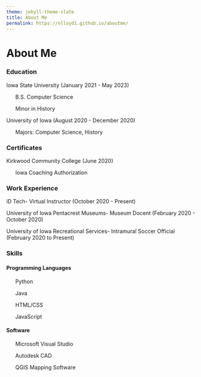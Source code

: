 ```yaml
---
theme: jekyll-theme-slate
title: About Me
permalink: https://nlloyd1.github.io/aboutme/
---
```

<h1>About Me</h1>

<h3>Education</h3>
<p>Iowa State University (January 2021 - May 2023)</p>
<ul>B.S. Computer Science</ul>
<ul>Minor in History</ul>
<p>University of Iowa (August 2020 - December 2020)</p>
<ul>Majors: Computer Science, History</ul>

<h3>Certificates</h3>
<p>Kirkwood Community College (June 2020)</p>
<ul>Iowa Coaching Authorization</ul>

<h3>Work Experience</h3>
<p>iD Tech- Virtual Instructor (October 2020 - Present)</p>
<p>University of Iowa Pentacrest Museums- Museum Docent (February 2020 - October 2020)</p>
<p>University of Iowa Recreational Services- Intramural Soccer Official (February 2020 to Present)</p>


<h3>Skills</h3>
<h4>Programming Languages</h4>
<ul>Python</ul>
<ul>Java</ul>
<ul>HTML/CSS</ul>
<ul>JavaScript</ul>
<h4>Software</h4>
<ul>Microsoft Visual Studio</ul>
<ul>Autodesk CAD</ul>
<ul>QGIS Mapping Software</ul>
